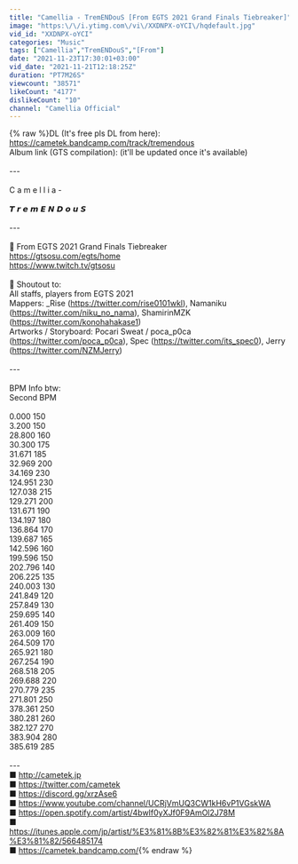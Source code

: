 ```yaml
---
title: "Camellia - TremENDouS [From EGTS 2021 Grand Finals Tiebreaker]"
image: "https:\/\/i.ytimg.com\/vi\/XXDNPX-oYCI\/hqdefault.jpg"
vid_id: "XXDNPX-oYCI"
categories: "Music"
tags: ["Camellia","TremENDouS","[From"]
date: "2021-11-23T17:30:01+03:00"
vid_date: "2021-11-21T12:18:25Z"
duration: "PT7M26S"
viewcount: "38571"
likeCount: "4177"
dislikeCount: "10"
channel: "Camellia Official"
---
```

{% raw %}DL (It's free pls DL from here): <a rel="nofollow" target="blank" href="https://cametek.bandcamp.com/track/tremendous">https://cametek.bandcamp.com/track/tremendous</a><br />Album link (GTS compilation): (it'll be updated once it's available)<br /><br />---<br /><br />C a m e l l i a -<br /><br />𝙏 𝙧 𝙚 𝙢 𝙀 𝙉 𝘿 𝙤 𝙪 𝙎<br /><br />---<br /><br />🔳 From EGTS 2021 Grand Finals Tiebreaker<br /><a rel="nofollow" target="blank" href="https://gtsosu.com/egts/home">https://gtsosu.com/egts/home</a><br /><a rel="nofollow" target="blank" href="https://www.twitch.tv/gtsosu">https://www.twitch.tv/gtsosu</a><br /><br />🔳 Shoutout to:<br />All staffs, players from EGTS 2021<br />Mappers: _Rise (<a rel="nofollow" target="blank" href="https://twitter.com/rise0101wkl),">https://twitter.com/rise0101wkl),</a> Namaniku (<a rel="nofollow" target="blank" href="https://twitter.com/niku_no_nama),">https://twitter.com/niku_no_nama),</a> ShamirinMZK (<a rel="nofollow" target="blank" href="https://twitter.com/konohahakase1)">https://twitter.com/konohahakase1)</a><br />Artworks / Storyboard: Pocari Sweat / poca_p0ca (<a rel="nofollow" target="blank" href="https://twitter.com/poca_p0ca),">https://twitter.com/poca_p0ca),</a> Spec (<a rel="nofollow" target="blank" href="https://twitter.com/its_spec0),">https://twitter.com/its_spec0),</a> Jerry (<a rel="nofollow" target="blank" href="https://twitter.com/NZMJerry)">https://twitter.com/NZMJerry)</a><br /><br />---<br /><br />BPM Info btw:<br />Second BPM<br /><br />0.000 150<br />3.200 150<br />28.800 160<br />30.300 175<br />31.671 185<br />32.969 200<br />34.169 230<br />124.951 230<br />127.038 215<br />129.271 200<br />131.671 190<br />134.197 180<br />136.864 170<br />139.687 165<br />142.596 160<br />199.596 150<br />202.796 140<br />206.225 135<br />240.003 130<br />241.849 120<br />257.849 130<br />259.695 140<br />261.409 150<br />263.009 160<br />264.509 170<br />265.921 180<br />267.254 190<br />268.518 205<br />269.688 220<br />270.779 235<br />271.801 250<br />378.361 250<br />380.281 260<br />382.127 270<br />383.904 280<br />385.619 285<br /><br />---<br />■ <a rel="nofollow" target="blank" href="http://cametek.jp">http://cametek.jp</a><br />■ <a rel="nofollow" target="blank" href="https://twitter.com/cametek">https://twitter.com/cametek</a><br />■ <a rel="nofollow" target="blank" href="https://discord.gg/xrzAse6">https://discord.gg/xrzAse6</a><br />■ <a rel="nofollow" target="blank" href="https://www.youtube.com/channel/UCRjVmUQ3CW1kH6vP1VGskWA">https://www.youtube.com/channel/UCRjVmUQ3CW1kH6vP1VGskWA</a><br />■ <a rel="nofollow" target="blank" href="https://open.spotify.com/artist/4bwIf0yXJf0F9AmOl2J78M">https://open.spotify.com/artist/4bwIf0yXJf0F9AmOl2J78M</a><br />■ <a rel="nofollow" target="blank" href="https://itunes.apple.com/jp/artist/%E3%81%8B%E3%82%81%E3%82%8A%E3%81%82/566485174">https://itunes.apple.com/jp/artist/%E3%81%8B%E3%82%81%E3%82%8A%E3%81%82/566485174</a><br />■ <a rel="nofollow" target="blank" href="https://cametek.bandcamp.com/">https://cametek.bandcamp.com/</a>{% endraw %}
